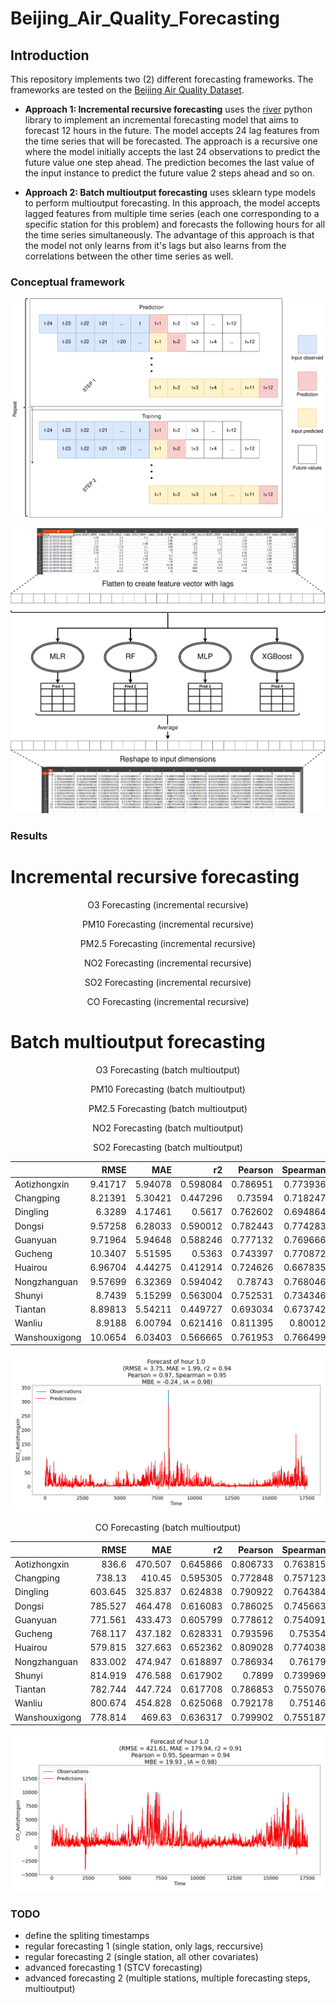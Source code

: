 # Beijing_Air_Quality_Forecasting
## Introduction

This repository implements two (2) different forecasting frameworks. The frameworks are tested on the [Beijing Air Quality Dataset](https://archive.ics.uci.edu/dataset/501/beijing+multi+site+air+quality+data).

- **Approach 1: Incremental recursive forecasting** uses the [river](https://riverml.xyz/0.21.0/) python library to implement an incremental forecasting model that aims to forecast 12 hours in the future. The model accepts 24 lag features from the time series that will be forecasted. The approach is a recursive one where the model initially accepts the last 24 observations to predict the future value one step ahead. The prediction becomes the last value of the input instance to predict the future value 2 steps ahead and so on.



- **Approach 2: Batch multioutput forecasting** uses sklearn type models to perform multioutput forecasting. In this approach, the model accepts lagged features from multiple time series (each one corresponding to a specific station for this problem) and forecasts the following hours for all the time series simultaneously. The advantage of this approach is that the model not only learns from it's lags but also learns from the correlations between the other time series as well.





### Conceptual framework

![](https://github.com/EvanBagis/Beijing_Air_Quality_Forecasting/blob/master/frameworks_imgs/incremental_recursive_forecasting.png)


![](https://github.com/EvanBagis/Beijing_Air_Quality_Forecasting/blob/master/frameworks_imgs/batch_multioutput_forecasting.png)

### Results

# Incremental recursive forecasting

<p align="center">O3 Forecasting (incremental recursive)</p>






<p align="center">PM10 Forecasting (incremental recursive)</p>






<p align="center">PM2.5 Forecasting (incremental recursive)</p>







<p align="center">NO2 Forecasting (incremental recursive)</p>







<p align="center">SO2 Forecasting (incremental recursive)</p>








<p align="center">CO Forecasting (incremental recursive)</p>



# Batch multioutput forecasting

<p align="center">O3 Forecasting (batch multioutput)</p>



<p align="center">PM10 Forecasting (batch multioutput)</p>



<p align="center">PM2.5 Forecasting (batch multioutput)</p>



<p align="center">NO2 Forecasting (batch multioutput)</p>



<p align="center">SO2 Forecasting (batch multioutput)</p>

<div align="center"> 

|               |     RMSE |     MAE |       r2 |   Pearson |   Spearman |       MBE |       IA |
|:--------------|---------:|--------:|---------:|----------:|-----------:|----------:|---------:|
| Aotizhongxin  |  9.41717 | 5.94078 | 0.598084 |  0.786951 |   0.773936 | -2.13404  | 0.860245 |
| Changping     |  8.21391 | 5.30421 | 0.447296 |  0.73594  |   0.718247 | -2.93525  | 0.83223  |
| Dingling      |  6.3289  | 4.17461 | 0.5617   |  0.762602 |   0.694864 | -1.27574  | 0.85426  |
| Dongsi        |  9.57258 | 6.28033 | 0.590012 |  0.782443 |   0.774283 | -2.13226  | 0.8533   |
| Guanyuan      |  9.71964 | 5.94648 | 0.588246 |  0.777132 |   0.769666 | -1.83237  | 0.852689 |
| Gucheng       | 10.3407  | 5.51595 | 0.5363   |  0.743397 |   0.770872 | -1.91283  | 0.834494 |
| Huairou       |  6.96704 | 4.44275 | 0.412914 |  0.724626 |   0.667835 | -2.33098  | 0.830356 |
| Nongzhanguan  |  9.57699 | 6.32369 | 0.594042 |  0.78743  |   0.768046 | -2.42188  | 0.861904 |
| Shunyi        |  8.7439  | 5.15299 | 0.563004 |  0.752531 |   0.734346 | -0.741619 | 0.840321 |
| Tiantan       |  8.89813 | 5.54211 | 0.449727 |  0.693034 |   0.673742 | -1.91445  | 0.802268 |
| Wanliu        |  8.9188  | 6.00794 | 0.621416 |  0.811395 |   0.80012  | -2.77723  | 0.879214 |
| Wanshouxigong | 10.0654  | 6.03403 | 0.566665 |  0.761953 |   0.766499 | -1.79577  | 0.844541 |

</div> 

![](https://github.com/EvanBagis/Beijing_Air_Quality_Forecasting/blob/master/gifs/SO2/batch_multioutput_SO2_Aotizhongxin.gif)


<p align="center">CO Forecasting (batch multioutput)</p>

<div align="center"> 

|               |    RMSE |     MAE |       r2 |   Pearson |   Spearman |      MBE |       IA |
|:--------------|--------:|--------:|---------:|----------:|-----------:|---------:|---------:|
| Aotizhongxin  | 836.6   | 470.507 | 0.645866 |  0.806733 |   0.763815 |  39.0379 | 0.875146 |
| Changping     | 738.13  | 410.45  | 0.595305 |  0.772848 |   0.757123 | -27.5401 | 0.865606 |
| Dingling      | 603.645 | 325.837 | 0.624838 |  0.790922 |   0.764384 | -25.6389 | 0.873291 |
| Dongsi        | 785.527 | 464.478 | 0.616083 |  0.786025 |   0.745663 | -44.8515 | 0.867234 |
| Guanyuan      | 771.561 | 433.473 | 0.605799 |  0.778612 |   0.754091 | -25.5299 | 0.865749 |
| Gucheng       | 768.117 | 437.182 | 0.628331 |  0.793596 |   0.75354  | -45.7525 | 0.877386 |
| Huairou       | 579.815 | 327.663 | 0.652362 |  0.809028 |   0.774038 | -35.1585 | 0.882299 |
| Nongzhanguan  | 833.002 | 474.947 | 0.618897 |  0.786934 |   0.76179  | -19.7366 | 0.869267 |
| Shunyi        | 814.919 | 476.588 | 0.617902 |  0.7899   |   0.739969 | -19.1054 | 0.859381 |
| Tiantan       | 782.744 | 447.724 | 0.617708 |  0.786853 |   0.755076 | -40.0306 | 0.86792  |
| Wanliu        | 800.674 | 454.828 | 0.625068 |  0.792178 |   0.75146  | -39.3074 | 0.880093 |
| Wanshouxigong | 778.814 | 469.63  | 0.636317 |  0.799902 |   0.755187 | -72.4079 | 0.876594 |

</div> 

![](https://github.com/EvanBagis/Beijing_Air_Quality_Forecasting/blob/master/gifs/CO/batch_multioutput_CO_Aotizhongxin.gif)



### TODO

- define the spliting timestamps
- regular forecasting 1 (single station, only lags, reccursive)
- regular forecasting 2 (single station, all other covariates)
- advanced forecasting 1 (STCV forecasting)
- advanced forecasting 2 (multiple stations, multiple forecasting steps, multioutput)